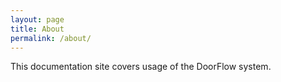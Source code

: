 ```yaml
---
layout: page
title: About
permalink: /about/
---
```


This documentation site covers usage of the DoorFlow system.
